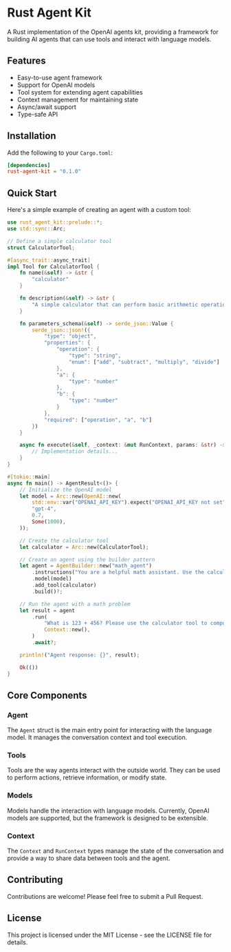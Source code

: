 # Rust Agent Kit

A Rust implementation of the OpenAI agents kit, providing a framework for building AI agents that can use tools and interact with language models.

## Features

- Easy-to-use agent framework
- Support for OpenAI models
- Tool system for extending agent capabilities
- Context management for maintaining state
- Async/await support
- Type-safe API

## Installation

Add the following to your `Cargo.toml`:

```toml
[dependencies]
rust-agent-kit = "0.1.0"
```

## Quick Start

Here's a simple example of creating an agent with a custom tool:

```rust
use rust_agent_kit::prelude::*;
use std::sync::Arc;

// Define a simple calculator tool
struct CalculatorTool;

#[async_trait::async_trait]
impl Tool for CalculatorTool {
    fn name(&self) -> &str {
        "calculator"
    }

    fn description(&self) -> &str {
        "A simple calculator that can perform basic arithmetic operations"
    }

    fn parameters_schema(&self) -> serde_json::Value {
        serde_json::json!({
            "type": "object",
            "properties": {
                "operation": {
                    "type": "string",
                    "enum": ["add", "subtract", "multiply", "divide"]
                },
                "a": {
                    "type": "number"
                },
                "b": {
                    "type": "number"
                }
            },
            "required": ["operation", "a", "b"]
        })
    }

    async fn execute(&self, _context: &mut RunContext, params: &str) -> AgentResult<ToolResult> {
        // Implementation details...
    }
}

#[tokio::main]
async fn main() -> AgentResult<()> {
    // Initialize the OpenAI model
    let model = Arc::new(OpenAI::new(
        std::env::var("OPENAI_API_KEY").expect("OPENAI_API_KEY not set"),
        "gpt-4",
        0.7,
        Some(1000),
    ));

    // Create the calculator tool
    let calculator = Arc::new(CalculatorTool);

    // Create an agent using the builder pattern
    let agent = AgentBuilder::new("math_agent")
        .instructions("You are a helpful math assistant. Use the calculator tool to perform calculations when needed.")
        .model(model)
        .add_tool(calculator)
        .build()?;

    // Run the agent with a math problem
    let result = agent
        .run(
            "What is 123 + 456? Please use the calculator tool to compute this.",
            Context::new(),
        )
        .await?;

    println!("Agent response: {}", result);

    Ok(())
}
```

## Core Components

### Agent

The `Agent` struct is the main entry point for interacting with the language model. It manages the conversation context and tool execution.

### Tools

Tools are the way agents interact with the outside world. They can be used to perform actions, retrieve information, or modify state.

### Models

Models handle the interaction with language models. Currently, OpenAI models are supported, but the framework is designed to be extensible.

### Context

The `Context` and `RunContext` types manage the state of the conversation and provide a way to share data between tools and the agent.

## Contributing

Contributions are welcome! Please feel free to submit a Pull Request.

## License

This project is licensed under the MIT License - see the LICENSE file for details. 